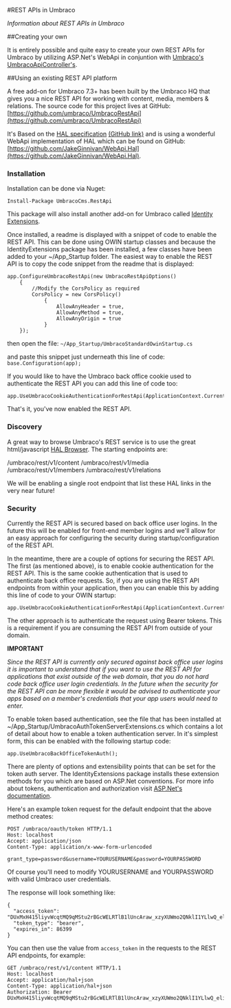 #REST APIs in Umbraco

_Information about REST APIs in Umbraco_

##Creating your own

It is entirely possible and quite easy to create your own REST APIs for Umbraco by utilizing ASP.Net's WebApi in conjuntion with [Umbraco's UmbracoApiController's](../Controllers). 

##Using an existing REST API platform

A free add-on for Umbraco 7.3+ has been built by the Umbraco HQ that gives you a nice REST API for working with content, media, members & relations. 
The source code for this project lives at GitHub: [https://github.com/umbraco/UmbracoRestApi](https://github.com/umbraco/UmbracoRestApi)

It's Based on the [HAL specification](http://stateless.co/hal_specification.html) [(GitHub link)](https://github.com/mikekelly/hal_specification) 
and is using a wonderful WebApi implementation of HAL which can be found on GitHub: [https://github.com/JakeGinnivan/WebApi.Hal](https://github.com/JakeGinnivan/WebApi.Hal).

### Installation

Installation can be done via Nuget:

```
Install-Package UmbracoCms.RestApi
```

This package will also install another add-on for Umbraco called [Identity Extensions](https://github.com/umbraco/UmbracoIdentityExtensions).

Once installed, a readme is displayed with a snippet of code to enable the REST API. This can be done using OWIN startup classes and because the IdentityExtensions package has
been installed, a few classes have been added to your ~/App_Startup folder. The easiest way to enable the REST API is to copy the code snippet from the readme that 
is displayed:

```
app.ConfigureUmbracoRestApi(new UmbracoRestApiOptions()
	{
		//Modify the CorsPolicy as required
		CorsPolicy = new CorsPolicy()
            {
                AllowAnyHeader = true,
                AllowAnyMethod = true,
                AllowAnyOrigin = true
            }
	});
```

then open the file: `~/App_Startup/UmbracoStandardOwinStartup.cs`

and paste this snippet just underneath this line of code: `base.Configuration(app);`

If you would like to have the Umbraco back office cookie used to authenticate the REST API 
you can add this line of code too:

```
app.UseUmbracoCookieAuthenticationForRestApi(ApplicationContext.Current);
```

That's it, you've now enabled the REST API.

### Discovery

A great way to browse Umbraco's REST service is to use the great html/javascript [HAL Browser](https://github.com/mikekelly/hal-browser). The starting endpoints are:

/umbraco/rest/v1/content
/umbraco/rest/v1/media
/umbraco/rest/v1/members
/umbraco/rest/v1/relations

We will be enabling a single root endpoint that list these HAL links in the very near future!

### Security

Currently the REST API is secured based on back office user logins. In the future this will be enabled for front-end member logins and we'll allow for an easy 
approach for configuring the security during startup/configuration of the REST API. 

In the meantime, there are a couple of options for securing the REST API. The first (as mentioned above), is to enable cookie authentication for the REST API. 
This is the same cookie authentication that is used to authenticate back office requests. 
So, if you are using the REST API endpoints from within your application, then you can enable this by adding this line of code to your OWIN startup:

 ```
app.UseUmbracoCookieAuthenticationForRestApi(ApplicationContext.Current);
```

The other approach is to authenticate the request using Bearer tokens. This is a requirement if you are consuming the REST API from outside of your domain.

**IMPORTANT**

_Since the REST API is currently only secured against back office user logins it is important to understand that if you want to use the REST API for applications
that exist outside of the web domain, that you do not hard code back office user login credentials. In the future when the security for the REST API can be more flexible
it would be advised to authenticate your apps based on a member's credentials that your app users would need to enter._

To enable token based authentication, see the file that has been installed at ~/App_Startup/UmbracoAuthTokenServerExtensions.cs which contains a lot of detail about
how to enable a token authentication server. In it's simplest form, this can be enabled with the following startup code:

```
app.UseUmbracoBackOfficeTokenAuth();
```

There are plenty of options and extensibility points that can be set for the token auth server. The IdentityExtensions package installs these extension methods for you
which are based on ASP.Net conventions. For more info about tokens, authentication and authorization visit [ASP.Net's documentation](http://www.asp.net/aspnet/overview/owin-and-katana/owin-oauth-20-authorization-server).

Here's an example token request for the default endpoint that the above method creates:

```
POST /umbraco/oauth/token HTTP/1.1
Host: localhost
Accept: application/json
Content-Type: application/x-www-form-urlencoded

grant_type=password&username=YOURUSERNAME&password=YOURPASSWORD
``` 

Of course you'll need to modify YOURUSERNAME and YOURPASSWORD with valid Umbraco user credentials.

The response will look something like:

```
{
  "access_token": "DUxMxH415liyvWcqtMQ9qMStu2rBGcWELRTlB1lUncAraw_xzyXUWmo2QNklI1YLlwQ_eliUV9x3t4MxJJ2lzraYlCGQIkKbzQ487G6vekbIPnaQ0mnEWwFBnSRK6bZa2CL_GdhTrlkMnrCDvhNjYh4U2lbvmAWuz8_23BIkH2K9G9JbVeTSnpk1o666fnITkbeLM602OSZqUT",
  "token_type": "bearer",
  "expires_in": 86399
}
```

You can then use the value from `access_token` in the requests to the REST API endpoints, for example:

```
GET /umbraco/rest/v1/content HTTP/1.1
Host: localhost
Accept: application/hal+json
Content-Type: application/hal+json
Authorization: Bearer DUxMxH415liyvWcqtMQ9qMStu2rBGcWELRTlB1lUncAraw_xzyXUWmo2QNklI1YLlwQ_eliUV9x3t4MxJJ2lzraYlCGQIkKbzQ487G6vekbIPnaQ0mnEWwFBnSRK6bZa2CL_GdhTrlkMnrCDvhNjYh4U2lbvmAWuz8_23BIkH2K9G9JbVeTSnpk1o666fnITkbeLM602OSZqUT
```